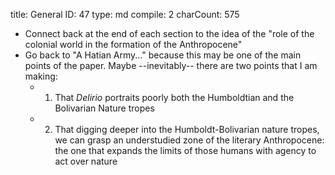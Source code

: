 title:          General
ID:             47
type:           md
compile:        2
charCount:      575


- Connect back at the end of each section to the idea of the "role of the colonial world in the formation of the Anthropocene"
- Go back to "A Hatian Army..." because this may be one of the main points of the paper. Maybe --inevitably-- there are two points that I am making:
	- 1. That _Delirio_ portraits poorly both the Humboldtian and the Bolivarian Nature tropes
	- 2. That digging deeper into the Humboldt-Bolivarian nature tropes, we can grasp an understudied zone of the literary Anthropocene: the one that expands the limits of those humans with agency to act over nature